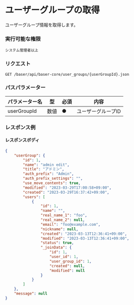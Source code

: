 # ユーザーグループの取得

ユーザーグループ情報を取得します。

### 実行可能な権限
```
システム管理者以上
```

### リクエスト
```
GET /baser/api/baser-core/user_groups/{userGroupId}.json
``` 

### パスパラメーター

| パラメーター名             | 型   | 必須  | 内容                              |
|---------------------|-----|-----|---------------------------------|
| userGroupId | 数値  | ●   | ユーザーグループID |

### レスポンス例
#### レスポンスボディ
```json
{
    "userGroup": {
        "id": 1,
        "name": "admin edit",
        "title": "アドミン",
        "auth_prefix": "Admin",
        "auth_prefix_settings": "",
        "use_move_contents": true,
        "modified": "2023-03-29T17:00:58+09:00",
        "created": "2023-03-29T16:37:42+09:00",
        "users": [
            {
                "id": 1,
                "name": "",
                "real_name_1": "foo",
                "real_name_2": null,
                "email": "foo@example.com",
                "nickname": null,
                "created": "2023-03-13T12:36:41+09:00",
                "modified": "2023-03-13T12:36:41+09:00",
                "status": true,
                "_joinData": {
                    "id": 1,
                    "user_id": 1,
                    "user_group_id": 1,
                    "created": null,
                    "modified": null
                }
            }
        ]
    },
    "message": null
}

```

